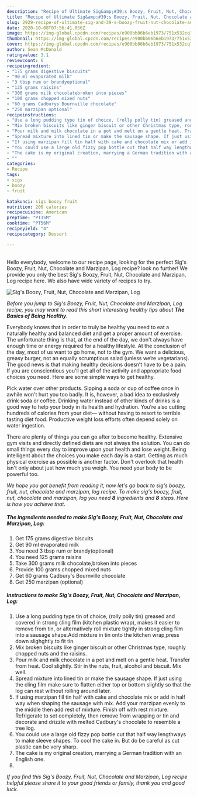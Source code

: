 ```yaml
---
description: "Recipe of Ultimate Sig&amp;#39;s Boozy, Fruit, Nut, Chocolate and Marzipan, Log"
title: "Recipe of Ultimate Sig&amp;#39;s Boozy, Fruit, Nut, Chocolate and Marzipan, Log"
slug: 2929-recipe-of-ultimate-sig-and-39-s-boozy-fruit-nut-chocolate-and-marzipan-log
date: 2020-10-08T07:56:41.056Z
image: https://img-global.cpcdn.com/recipes/e900bb06b6eb1973/751x532cq70/sigs-boozy-fruit-nut-chocolate-and-marzipan-log-recipe-main-photo.jpg
thumbnail: https://img-global.cpcdn.com/recipes/e900bb06b6eb1973/751x532cq70/sigs-boozy-fruit-nut-chocolate-and-marzipan-log-recipe-main-photo.jpg
cover: https://img-global.cpcdn.com/recipes/e900bb06b6eb1973/751x532cq70/sigs-boozy-fruit-nut-chocolate-and-marzipan-log-recipe-main-photo.jpg
author: Sean McDonald
ratingvalue: 3.1
reviewcount: 6
recipeingredient:
- "175 grams digestive biscuits"
- "90 ml evaporated milk"
- "3 tbsp rum or brandyoptional"
- "125 grams raisins"
- "300 grams milk chocolatebroken into pieces"
- "100 grams chopped mixed nuts"
- "60 grams Cadburys Bournville chocolate"
- "250 marzipan optional"
recipeinstructions:
- "Use a long pudding type tin of choice, (rolly polly tin) greased and covered in strong cling film (kitchen plastic wrap), makes it easier to remove from tin, or alternatively roll mixture tightly in strong cling film into a sausage shape.Add mixture in tin onto the kitchen wrap,press down slighghtly to fit tin."
- "Mix broken biscuits like ginger biscuit or other Christmas type, roughly chopped nuts and the raisins."
- "Pour milk and milk chocolate in a pot and melt on a gentle heat. Transfer from heat. Cool slightly. Stir in the nuts, fruit, alcohol and biscuit. Mix well."
- "Spread mixture into lined tin or make the sausage shape. If just using the cling film make sure to flatten either top or bottom slightly so that the log can rest without rolling around later."
- "If using marzipan fill tin half with cake and chocolate mix or add in half way when shaping the sausage with mix. Add your marzipan evenly to the middle then add rest of mixture. Finish off with rest mixture. Refrigerate to set completely, then remove from wrapping or tin and decorate and drizzle with melted Cadbury&#39;s chocolate to resemble a tree log."
- "You could use a large old fizzy pop bottle cut that half way lengthways to make sleeve shapes. To cool the cake in. But do be careful as cut plastic can be very sharp."
- "The cake is my original creation, marrying a German tradition with an English one."
- ""
categories:
- Recipe
tags:
- sigs
- boozy
- fruit

katakunci: sigs boozy fruit 
nutrition: 200 calories
recipecuisine: American
preptime: "PT35M"
cooktime: "PT56M"
recipeyield: "4"
recipecategory: Dessert

---
```

<br>
Hello everybody, welcome to our recipe page, looking for the perfect Sig&#39;s Boozy, Fruit, Nut, Chocolate and Marzipan, Log recipe? look no further! We provide you only the best Sig&#39;s Boozy, Fruit, Nut, Chocolate and Marzipan, Log recipe here. We also have wide variety of recipes to try.
<br>


![Sig&#39;s Boozy, Fruit, Nut, Chocolate and Marzipan, Log](https://img-global.cpcdn.com/recipes/e900bb06b6eb1973/751x532cq70/sigs-boozy-fruit-nut-chocolate-and-marzipan-log-recipe-main-photo.jpg)

<i>Before you jump to Sig&#39;s Boozy, Fruit, Nut, Chocolate and Marzipan, Log recipe, you may want to read this short interesting healthy tips about <strong>The Basics of Being Healthy</strong>.</i>

Everybody knows that in order to truly be healthy you need to eat a naturally healthy and balanced diet and get a proper amount of exercise. The unfortunate thing is that, at the end of the day, we don't always have enough time or energy required for a healthy lifestyle. At the conclusion of the day, most of us want to go home, not to the gym. We want a delicious, greasy burger, not an equally scrumptious salad (unless we’re vegetarians). The good news is that making healthy decisions doesn’t have to be a pain. If you are conscientious you'll get all of the activity and appropriate food choices you need. Here are some simple ways to get healthy.

Pick water over other products. Sipping a soda or cup of coffee once in awhile won't hurt you too badly. It is, however, a bad idea to exclusively drink soda or coffee. Drinking water instead of other kinds of drinks is a good way to help your body in its health and hydration. You’re also cutting hundreds of calories from your diet— without having to resort to terrible tasting diet food. Productive weight loss efforts often depend solely on water ingestion.

There are plenty of things you can go after to become healthy. Extensive gym visits and directly defined diets are not always the solution. You can do small things every day to improve upon your health and lose weight. Being intelligent about the choices you make each day is a start. Getting as much physical exercise as possible is another factor. Don't overlook that health isn't only about just how much you weigh. You need your body to be powerful too. 


<i>We hope you got benefit from reading it, now let's go back to sig&#39;s boozy, fruit, nut, chocolate and marzipan, log recipe. To make sig&#39;s boozy, fruit, nut, chocolate and marzipan, log you need <strong>8</strong> ingredients and <strong>8</strong> steps. Here is how you achieve that.
</i>

##### The ingredients needed to make Sig&#39;s Boozy, Fruit, Nut, Chocolate and Marzipan, Log:

1. Get 175 grams digestive biscuits
1. Get 90 ml evaporated milk
1. You need 3 tbsp rum or brandy(optional)
1. You need 125 grams raisins
1. Take 300 grams milk chocolate,broken into pieces
1. Provide 100 grams chopped mixed nuts
1. Get 60 grams Cadbury&#39;s Bournville chocolate
1. Get 250 marzipan (optional)


##### Instructions to make Sig&#39;s Boozy, Fruit, Nut, Chocolate and Marzipan, Log:

1. Use a long pudding type tin of choice, (rolly polly tin) greased and covered in strong cling film (kitchen plastic wrap), makes it easier to remove from tin, or alternatively roll mixture tightly in strong cling film into a sausage shape.Add mixture in tin onto the kitchen wrap,press down slighghtly to fit tin.
1. Mix broken biscuits like ginger biscuit or other Christmas type, roughly chopped nuts and the raisins.
1. Pour milk and milk chocolate in a pot and melt on a gentle heat. Transfer from heat. Cool slightly. Stir in the nuts, fruit, alcohol and biscuit. Mix well.
1. Spread mixture into lined tin or make the sausage shape. If just using the cling film make sure to flatten either top or bottom slightly so that the log can rest without rolling around later.
1. If using marzipan fill tin half with cake and chocolate mix or add in half way when shaping the sausage with mix. Add your marzipan evenly to the middle then add rest of mixture. Finish off with rest mixture. Refrigerate to set completely, then remove from wrapping or tin and decorate and drizzle with melted Cadbury&#39;s chocolate to resemble a tree log.
1. You could use a large old fizzy pop bottle cut that half way lengthways to make sleeve shapes. To cool the cake in. But do be careful as cut plastic can be very sharp.
1. The cake is my original creation, marrying a German tradition with an English one.
1. 


<i>If you find this Sig&#39;s Boozy, Fruit, Nut, Chocolate and Marzipan, Log recipe helpful please share it to your good friends or family, thank you and good luck.</i>
